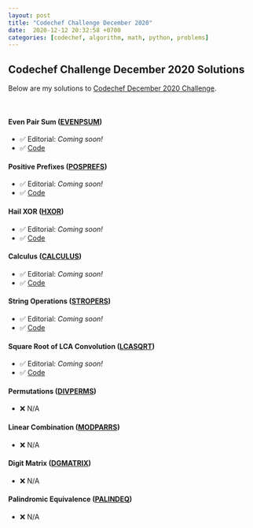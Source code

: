 ```yaml
---
layout: post
title: "Codechef Challenge December 2020"
date:  2020-12-12 20:32:58 +0700
categories: [codechef, algorithm, math, python, problems]
---
```


## Codechef Challenge December 2020 Solutions

Below are my solutions to [Codechef December 2020 Challenge](https://www.codechef.com/DEC20A).

<br/>

#### Even Pair Sum ([EVENPSUM][EVENPSUM])
- ✅ Editorial: *Coming soon!*
- ✅ [Code](https://www.codechef.com/viewsolution/40096434)


#### Positive Prefixes ([POSPREFS][POSPREFS])
- ✅ Editorial: *Coming soon!*
- ✅ [Code](https://www.codechef.com/viewsolution/40097421)


#### Hail XOR ([HXOR][HXOR])
- ✅ Editorial: *Coming soon!*
- ✅ [Code](https://www.codechef.com/viewsolution/40099576)


#### Calculus ([CALCULUS][CALCULUS])
- ✅ Editorial: *Coming soon!*
- ✅ [Code](https://www.codechef.com/viewsolution/40242325)


#### String Operations ([STROPERS][STROPERS])
- ✅ Editorial: *Coming soon!*
- ✅ [Code](https://www.codechef.com/viewsolution/40275405)


#### Square Root of LCA Convolution ([LCASQRT][LCASQRT])
- ✅ Editorial: *Coming soon!*
- ✅ [Code](https://www.codechef.com/viewsolution/40350264)


#### Permutations ([DIVPERMS][DIVPERMS])
- ❌ N/A

#### Linear Combination ([MODPARRS][MODPARRS])
- ❌ N/A

#### Digit Matrix ([DGMATRIX][DGMATRIX])
- ❌ N/A

#### Palindromic Equivalence ([PALINDEQ][PALINDEQ])
- ❌ N/A


[EVENPSUM]: https://www.codechef.com/DEC20A/problems/EVENPSUM
[POSPREFS]: https://www.codechef.com/DEC20A/problems/POSPREFS
[HXOR]: https://www.codechef.com/DEC20A/problems/HXOR
[CALCULUS]: https://www.codechef.com/DEC20A/problems/CALCULUS
[STROPERS]: https://www.codechef.com/DEC20A/problems/STROPERS
[LCASQRT]: https://www.codechef.com/DEC20A/problems/LCASQRT
[DIVPERMS]: https://www.codechef.com/DEC20A/problems/DIVPERMS
[MODPARRS]: https://www.codechef.com/DEC20A/problems/MODPARRS
[DGMATRIX]: https://www.codechef.com/DEC20A/problems/DGMATRIX
[PALINDEQ]: https://www.codechef.com/DEC20A/problems/PALINDEQ


